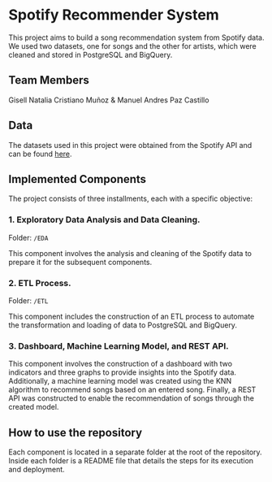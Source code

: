 # Spotify Recommender System
This project aims to build a song recommendation system from Spotify data. We used two datasets, one for songs and the other for artists, which were cleaned and stored in PostgreSQL and BigQuery.

## Team Members
Gisell Natalia Cristiano Muñoz & Manuel Andres Paz Castillo

## Data
The datasets used in this project were obtained from the Spotify API and can be found [here](https://drive.google.com/drive/folders/1toW8fa6ag4oNU00RuJHVUwhwEqmMsJaZ). 

## Implemented Components
The project consists of three installments, each with a specific objective:

### 1. Exploratory Data Analysis and Data Cleaning.
Folder: `/EDA`

This component involves the analysis and cleaning of the Spotify data to prepare it for the subsequent components.

### 2. ETL Process.
Folder: `/ETL`

This component includes the construction of an ETL process to automate the transformation and loading of data to PostgreSQL and BigQuery.

### 3.  Dashboard, Machine Learning Model, and REST API.
This component involves the construction of a dashboard with two indicators and three graphs to provide insights into the Spotify data. Additionally, a machine learning model was created using the KNN algorithm to recommend songs based on an entered song. Finally, a REST API was constructed to enable the recommendation of songs through the created model.

## How to use the repository
Each component is located in a separate folder at the root of the repository. Inside each folder is a README file that details the steps for its execution and deployment.
